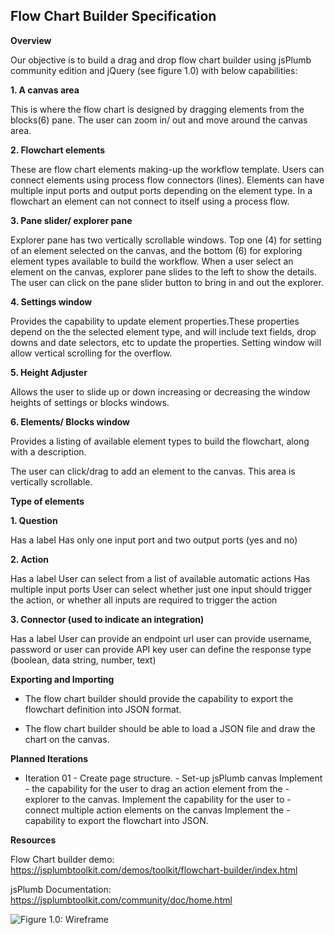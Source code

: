 Flow Chart Builder Specification
--------------------------------


**Overview**


Our objective is to build a drag and drop flow chart builder using jsPlumb community edition and jQuery (see figure 1.0) with below capabilities:

 **1. A canvas area**

This is where the flow chart is designed by dragging elements from the blocks(6) pane. The user can zoom in/ out and move around the canvas area.
 
 **2. Flowchart elements**

These are flow chart elements making-up the workflow template. Users can connect elements using process flow connectors (lines). Elements can have multiple input ports and output ports depending on the element type. In a flowchart an element can not connect to itself using a process flow.
 
 **3. Pane slider/ explorer pane**

Explorer pane has two vertically scrollable windows. Top one (4) for setting of an element selected on the canvas, and the bottom (6) for exploring element types available to build the workflow. When a user select an element on the canvas, explorer pane slides to the left to show the details. The user can click on the pane slider button to bring in and out the explorer.
 
 **4. Settings window**

Provides the capability to update element properties.These properties depend on the the selected element type, and will include text fields, drop downs and date selectors, etc to update the properties. Setting window will allow vertical scrolling for the overflow.
 
 **5. Height Adjuster**

Allows the user to slide up or down increasing or decreasing the window heights of settings or blocks windows.
 
 **6. Elements/ Blocks window**

Provides a listing of available element types to build the flowchart, along with a description.

The user can click/drag to add an element to the canvas.
This area is vertically scrollable.

**Type of elements**

 **1. Question**

Has a label
Has only one input port and two output ports (yes and no)

 **2. Action**

Has a label
User can select from a list of available automatic actions
Has multiple input ports
User can select whether just one input should trigger the action, or whether all inputs are required to trigger the action

 **3. Connector (used to indicate an integration)**

Has a label
User can provide an endpoint url
user can provide username, password or user can provide API key
user can define the response type (boolean, data string, number, text)


**Exporting and Importing**

 - The flow chart builder should provide the capability to export the
   flowchart definition into JSON format.
   
 -  The flow chart builder should be able to load a JSON file and draw
   the chart on the canvas.
 
 
**Planned Iterations**
- Iteration 01 
		- Create page structure. 
		- Set-up jsPlumb canvas Implement
		- the capability for the user to drag an action element from the
		- explorer to the canvas. Implement the capability for the user to
		- connect multiple action elements on the canvas Implement the
	   -  capability to export the flowchart into JSON.

**Resources**

Flow Chart builder demo: https://jsplumbtoolkit.com/demos/toolkit/flowchart-builder/index.html


jsPlumb Documentation: https://jsplumbtoolkit.com/community/doc/home.html



![Figure 1.0: Wireframe](https://lh4.googleusercontent.com/3Cg3ATISKD4uErs1Nb3-yYikevMWTNmeGaTNu94e37u6cDf-P4VNuWdVumS2FNxSiFt1s-qM-Rj4vp8=w2560-h1326-rw)



